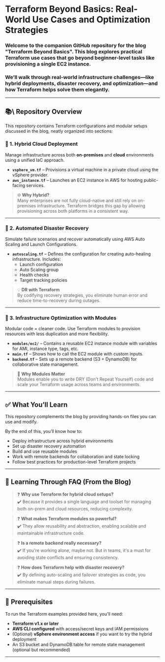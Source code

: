 #  Terraform Beyond Basics: Real-World Use Cases and Optimization Strategies

### Welcome to the companion GitHub repository for the blog **"Terraform Beyond Basics"**. This blog explores practical Terraform use cases that go beyond beginner-level tasks like provisioning a single EC2 instance. 

### We’ll walk through real-world infrastructure challenges—like hybrid deployments, disaster recovery, and optimization—and how Terraform helps solve them elegantly.

---

## 📚\ Repository Overview

This repository contains Terraform configurations and modular setups discussed in the blog, neatly organized into sections:

### 🔸 1. Hybrid Cloud Deployment

Manage infrastructure across both **on-premises** and **cloud** environments using a unified IaC approach.

- **`vsphere_vm.tf`** – Provisions a virtual machine in a private cloud using the vSphere provider.
- **`aws_instance.tf`** – Launches an EC2 instance in AWS for hosting public-facing services.

> 🌐 **Why Hybrid?**  
> Many enterprises are not fully cloud-native and still rely on on-premises infrastructure. Terraform bridges this gap by allowing provisioning across both platforms in a consistent way.

---

### 🔸 2. Automated Disaster Recovery

Simulate failure scenarios and recover automatically using AWS Auto Scaling and Launch Configurations.

- **`autoscaling.tf`** – Defines the configuration for creating auto-healing infrastructure. Includes:
  - Launch configuration
  - Auto Scaling group
  - Health checks
  - Target tracking policies

> 💡 **DR with Terraform**  
> By codifying recovery strategies, you eliminate human error and reduce time-to-recovery during outages.

---

### 🔸 3. Infrastructure Optimization with Modules

Modular code = cleaner code. Use Terraform modules to provision resources with less duplication and more flexibility.

- **`modules/ec2/`** – Contains a reusable EC2 instance module with variables for AMI, instance type, tags, etc.
- **`main.tf`** – Shows how to call the EC2 module with custom inputs.
- **`backend.tf`** – Sets up a remote backend (S3 + DynamoDB) for collaborative state management.

> 🧩 **Why Modules Matter**  
> Modules enable you to write DRY (Don't Repeat Yourself) code and scale your Terraform usage across teams and environments.

---

## ✅ What You’ll Learn

This repository complements the blog by providing hands-on files you can use and modify.

By the end of this, you’ll know how to:

- Deploy infrastructure across hybrid environments
- Set up disaster recovery automation
- Build and use reusable modules
- Work with remote backends for collaboration and state locking
- Follow best practices for production-level Terraform projects

---

## 💬 Learning Through FAQ (From the Blog)

> ❓ **Why use Terraform for hybrid cloud setups?**  
> ✔️ Because it provides a single language and toolset for managing both on-prem and cloud resources, reducing complexity.

> ❓ **What makes Terraform modules so powerful?**  
> ✔️ They allow reusability and abstraction, enabling scalable and maintainable infrastructure code.

> ❓ **Is a remote backend really necessary?**  
> ✔️ If you're working alone, maybe not. But in teams, it's a must for avoiding state conflicts and ensuring consistency.

> ❓ **How does Terraform help with disaster recovery?**  
> ✔️ By defining auto-scaling and failover strategies as code, you eliminate manual steps during failures.

---

## 🔧 Prerequisites

To run the Terraform examples provided here, you'll need:

- **Terraform v1.x or later**
- **AWS CLI configured** with access/secret keys and IAM permissions
- (Optional) **vSphere environment access** if you want to try the hybrid deployment
- An S3 bucket and DynamoDB table for remote state management (optional but recommended)

---

